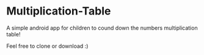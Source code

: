# Multiplication-Table
A simple android app for children to cound down the numbers multiplication table!


Feel free to clone or download :) 

